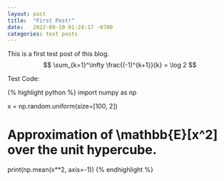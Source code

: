 ```yaml
---
layout: post
title:  "First Post!"
date:   2022-09-10 01:24:17 -0700
categories: test posts
---
```


This is a first test post of this blog.
$$ \sum_{k=1}^\infty \frac{(-1)^{k+1}}{k} = \log 2 $$

Test Code:

{% highlight python %}
import numpy as np

x = np.random.uniform(size=[100, 2])
# Approximation of \mathbb{E}[x^2] over the unit hypercube.
print(np.mean(x**2, axis=-1))
{% endhighlight %}

[jekyll-gh]:   https://github.com/srvasude/srvasude.github.io
